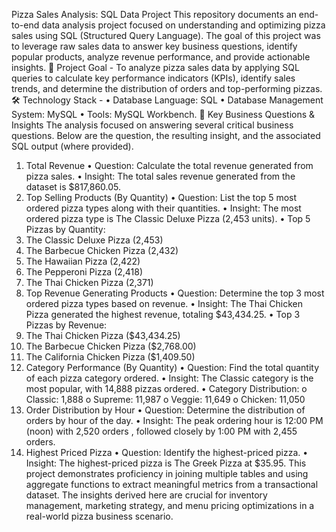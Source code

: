 Pizza Sales Analysis: SQL Data Project
This repository documents an end-to-end data analysis project focused on understanding and optimizing pizza sales using SQL (Structured Query Language). The goal of this project was to leverage raw sales data to answer key business questions, identify popular products, analyze revenue performance, and provide actionable insights.
🎯 Project Goal -
To analyze pizza sales data by applying SQL queries to calculate key performance indicators (KPIs), identify sales trends, and determine the distribution of orders and top-performing pizzas.
🛠️ Technology Stack -
•	Database Language: SQL
•	Database Management System: MySQL
•	Tools: MySQL Workbench.
🔑 Key Business Questions & Insights
The analysis focused on answering several critical business questions. Below are the question, the resulting insight, and the associated SQL output (where provided).
1. Total Revenue
•	Question: Calculate the total revenue generated from pizza sales.
•	Insight: The total sales revenue generated from the dataset is $817,860.05.
2. Top Selling Products (By Quantity)
•	Question: List the top 5 most ordered pizza types along with their quantities.
•	Insight: The most ordered pizza type is The Classic Deluxe Pizza (2,453 units).
•	Top 5 Pizzas by Quantity:
1.	The Classic Deluxe Pizza (2,453) 
2.	The Barbecue Chicken Pizza (2,432) 
3.	The Hawaiian Pizza (2,422) 
4.	The Pepperoni Pizza (2,418) 
5.	The Thai Chicken Pizza (2,371) 
3. Top Revenue Generating Products
•	Question: Determine the top 3 most ordered pizza types based on revenue.
•	Insight: The Thai Chicken Pizza generated the highest revenue, totaling $43,434.25.
•	Top 3 Pizzas by Revenue:
1.	The Thai Chicken Pizza ($43,434.25) 
2.	The Barbecue Chicken Pizza ($2,768.00) 
3.	The California Chicken Pizza ($1,409.50) 
4. Category Performance (By Quantity)
•	Question: Find the total quantity of each pizza category ordered.
•	Insight: The Classic category is the most popular, with 14,888 pizzas ordered.
•	Category Distribution:
o	Classic: 1,888 
o	Supreme: 11,987 
o	Veggie: 11,649 
o	Chicken: 11,050 
5. Order Distribution by Hour
•	Question: Determine the distribution of orders by hour of the day.
•	Insight: The peak ordering hour is 12:00 PM (noon) with 2,520 orders , followed closely by 
1:00 PM with 2,455 orders.
6. Highest Priced Pizza
•	Question: Identify the highest-priced pizza.
•	Insight: The highest-priced pizza is The Greek Pizza at $35.95.
This project demonstrates proficiency in joining multiple tables and using aggregate functions to extract meaningful metrics from a transactional dataset.
The insights derived here are crucial for inventory management, marketing strategy, and menu pricing optimizations in a real-world pizza business scenario.
